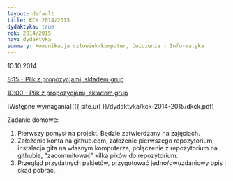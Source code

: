 ```yaml
---
layout: default
title: KCK 2014/2015
dydaktyka: true
rok: 2014/2015
nav: dydaktyka
summary: Komunikacja człowiek-komputer, ćwiczenia - Informatyka
---
```


10.10.2014

[8:15 - Plik z propozycjami, składem grup](https://docs.google.com/document/d/1l-AHiv3rn2pY-F7VZSSJTY2cNs9fJEi7mRBnObo_lyg/edit?usp=sharing)

[10:00 - Plik z propozycjami, składem grup](https://docs.google.com/document/d/1BzE7CKyT4H978F-vkuL_QKRjgyXlrDPgo0HhG2E-oEM/edit?usp=sharing)

[Wstępne wymagania]({{ site.url }}/dydaktyka/kck-2014-2015/dkck.pdf)

Zadanie domowe:

 1. Pierwszy pomysł na projekt. Będzie zatwierdzany na zajęciach.
 2. Założenie konta na github.com, założenie pierwszego repozytorium, instalacja gita na własnym komputerze, polączenie z repozytorium na githubie, "zacommitować" kilka pików do repozytorium.
 3. Przegląd przydatnych pakietów, przygotować jedno/dwuzdaniowy opis i skąd pobrać.

